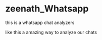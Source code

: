 # zeenath_Whatsapp
this is a whatsapp chat analyzers 

like this a amazing way to analyze our chats
